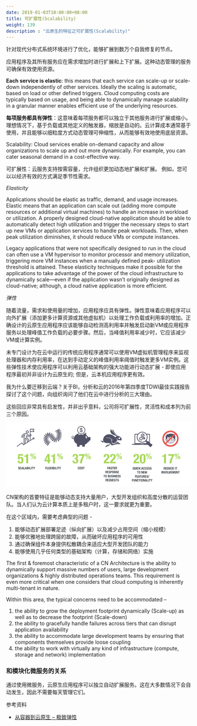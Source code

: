 ```yaml
---
date: 2019-01-03T10:00:00+08:00
title: 可扩展性(Scalability)
weight: 139
description : "云原生的特征之可扩展性(Scalability)"
---
```




针对现代分布式系统环境进行了优化，能够扩展到数万个自我修复的节点。



应用程序及其所有服务应在需求增加时进行扩展和上下扩展。这种动态管理的服务可确保有效使用资源。

**Each service is elastic**: this means that each service can scale-up or scale-down independently of other services. Ideally the scaling is automatic, based on load or other defined triggers. Cloud computing costs are typically based on usage, and being able to dynamically manage scalability in a granular manner enables efficient use of the underlying resources.

**每项服务都具有弹性**：这意味着每项服务都可以独立于其他服务进行扩展或缩小。理想情况下，基于负载或其他定义的触发器，缩放是自动的。云计算成本通常基于使用，并且能够以细粒度方式动态管理可伸缩性，从而能够有效地使用底层资源。

Scalability: Cloud services enable on-demand capacity and allow organizations to scale up and
out more dynamically. For example, you can cater seasonal demand in a cost-effective way.

可扩展性：云服务支持按需容量，允许组织更加动态地扩展和扩展。 例如，您可以以经济有效的方式满足季节性需求。



*Elasticity*

Applications should be elastic as traffic, demand, and usage increases. Elastic means that an application can scale out (adding more compute resources or additional virtual machines) to handle an increase in workload or utilization. A properly designed cloud-native application should be able to automatically detect high utilization and trigger the necessary steps to start up new VMs or application services to handle peak workloads. Then, when peak utilization diminishes, it should reduce VMs or compute instances.

Legacy applications that were not specifically designed to run in the cloud can often use a VM hypervisor to monitor processor and memory utilization, triggering more VM instances when a manually defined peak- utilization threshold is attained. These elasticity techniques make it possible for the applications to take advantage of the power of the cloud infrastructure to dynamically scale—even if the application wasn’t originally designed as cloud-native; although, a cloud native application is more efficient.

*弹性*

随着流量，需求和使用量的增加，应用程序应具有弹性。弹性意味着应用程序可以向外扩展（添加更多计算资源或其他虚拟机）以处理工作负载或利用率的增加。正确设计的云原生应用程序应该能够自动检测高利用率并触发启动新VM或应用程序服务以处理峰值工作负载的必要步骤。然后，当峰值利用率减少时，它应该减少VM或计算实例。 

未专门设计为在云中运行的传统应用程序通常可以使用VM虚拟机管理程序来监视处理器和内存利用率，在达到手动定义的峰值利用率阈值时触发更多VM实例。这些弹性技术使应用程序可以利用云基础架构的强大功能进行动态扩展 - 即使应用程序最初并非设计为云原生的; 但是，云本机应用程序更有效。

我为什么要迁移到云端？关于BI，分析和云的2016年第四季度TDWI最佳实践报告探讨了这个问题，向组织询问了他们在云中进行分析的三大理由。



这些回应非常具有启发性，并非出乎意料，公司将可扩展性，灵活性和成本列为前三个原因。

![](images/reason-scalability.jpg)



CN架构的首要特征是能够动态支持大量用户，大型开发组织和高度分散的运营团队。当人们认为云计算本质上是多租户时，这一要求就更为重要。

在这个区域内，需要考虑典型的问题 -

1. 能够动态扩展部署足迹（纵向扩展）以及减少占用空间（缩小规模）
2. 能够优雅地处理跨层的故障，从而破坏应用程序的可用性
3. 通过确保组件本身提供松散耦合来适应大型开发团队的能力
4. 能够使用几乎任何类型的基础架构（计算，存储和网络）实施

The first & foremost characteristic of a CN Architecture is the ability to dynamically support massive numbers of users, large development organizations & highly distributed operations teams. This requirement is even more critical when one considers that cloud computing is inherently multi-tenant in nature.

Within this area, the typical concerns need to be accommodated –

1. the ability to grow the deployment footprint dynamically (Scale-up)  as well as to decrease the footprint (Scale-down)
2. the ability to gracefully handle failures across tiers that can disrupt application availability
3. the ability to accommodate large development teams by ensuring that components themselves provide loose coupling
4. the ability to work with virtually any kind of infrastructure (compute, storage and network) implementation



### 和模块化微服务的关系

通过使用微服务，云原生应用程序可以独立自动扩展服务。这在大多数情况下会自动发生，因此不需要每天管理它们。



参考资料

- [从容器到云原生 – 极致弹性](https://yq.aliyun.com/articles/679125)